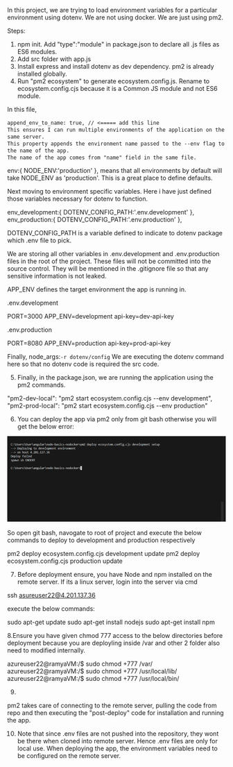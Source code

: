 In this project, we are trying to load environment variables for a particular environment using dotenv.
We are not using docker. We are just using pm2.

Steps:

1. npm init. Add "type":"module" in package.json to declare all .js files as ES6 modules.
2. Add src folder with app.js
3. Install express and install dotenv as dev dependency. pm2 is already installed globally.
4. Run "pm2 ecosystem" to generate ecosystem.config.js. Rename to ecosystem.config.cjs because it is a
Common JS module and not ES6 module.

In this file,

    append_env_to_name: true, // <===== add this line
    This ensures I can run multiple environments of the application on the same server.
    This property appends the environment name passed to the --env flag to the name of the app.
    The name of the app comes from "name" field in the same file.
    

env:{
      NODE_ENV:'production'
    },
means that all environments by default will take NODE_ENV as 'production'. This is a great place to define defaults.

Next moving to environment specific variables. Here i have just defined those variables necessary for
dotenv to function.

  env_development:{
      DOTENV_CONFIG_PATH:'.env.development'
    },
    env_production:{
      DOTENV_CONFIG_PATH:'.env.production'
    },

DOTENV_CONFIG_PATH is a variable defined to indicate to dotenv
package which .env file to pick.

We are storing all other variables in .env.development and .env.production files in the root of the project. These files will not be committed into the source control. They will be mentioned in the 
.gitignore file so that any sensitive information is not leaked.

APP_ENV defines the target environment the app is running in.

.env.development

PORT=3000
APP_ENV=development
api-key=dev-api-key

.env.production

PORT=8080
APP_ENV=production
api-key=prod-api-key

Finally,     node_args:`-r dotenv/config`
We are executing the dotenv command here so that no dotenv code is required the src code.

5. Finally, in the package.json, we are running the application using the pm2 commands.

 "pm2-dev-local": "pm2 start ecosystem.config.cjs --env development",
"pm2-prod-local": "pm2 start ecosystem.config.cjs --env production"

6. You can deploy the app via pm2 only from git bash otherwise you will get the below error:

![Alt text](image.png)

So open git bash, navogate to root of project and execute the below commands to deploy to development
and production respectively

pm2 deploy ecosystem.config.cjs development update
pm2 deploy ecosystem.config.cjs production update

7. Before deployment ensure, you have Node and npm installed on the remote server. If its a linux server,
login into the server via cmd

ssh asureuser22@4.201.137.36

execute the below commands:


sudo apt-get update
sudo apt-get install nodejs
sudo apt-get install npm

8.Ensure you have given chmod 777 access to the below directories before deployment because you
are deployling inside /var and other 2 folder also need to modified internally.

azureuser22@ramyaVM:/$ sudo chmod +777 /var/
azureuser22@ramyaVM:/$ sudo chmod +777 /usr/local/lib/
azureuser22@ramyaVM:/$ sudo chmod +777 /usr/local/bin/

9. 
pm2 takes care of connecting to the remote server, pulling the code from repo and then executing
the "post-deploy" code for installation and running the app.

10. Note that since .env files are not pushed into the repository, they wont be there when cloned into
remote server. Hence .env files are only for local use.
When deploying the app, the environment variables need to be configured on the remote server.
